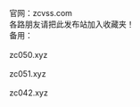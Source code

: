 官网：zcvss.com<br> 
各路朋友请把此发布站加入收藏夹！<br>
备用：<br>
<br>
zc050.xyz<br>
       <br>
zc051.xyz<br>
       <br>
zc042.xyz<br>
       <br>


       
